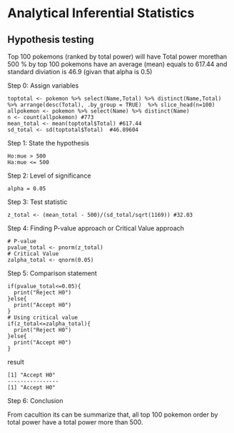 # Analytical Inferential Statistics
## Hypothesis testing
Top 100 pokemons (ranked by total power) will have Total power morethan 500 %
by top 100 pokemons have an average (mean) equals to 617.44 and standard diviation is 46.9 (givan that alpha is 0.5)


Step 0: Assign variables

```
toptotal <- pokemon %>% select(Name,Total) %>% distinct(Name,Total) %>% arrange(desc(Total), .by_group = TRUE)  %>% slice_head(n=100)
allpokemon <- pokemon %>% select(Name) %>% distinct(Name)
n <- count(allpokemon) #773
mean_total <- mean(toptotal$Total) #617.44
sd_total <- sd(toptotal$Total)  #46.89604
```

Step 1: State the hypothesis

```
Ho:mue > 500
Ha:mue <= 500
```

Step 2: Level of significance

```
alpha = 0.05 
```

Step 3: Test statistic

```
z_total <- (mean_total - 500)/(sd_total/sqrt(1169)) #32.03
```

Step 4: Finding P-value approach or Critical Value approach

```
# P-value
pvalue_total <- pnorm(z_total) 
# Critical Value 
zalpha_total <- qnorm(0.05)
```

Step 5: Comparison statement

```
if(pvalue_total<=0.05){
  print("Reject H0")
}else{
  print("Accept H0")
}
# Using critical value
if(z_total<=zalpha_total){
  print("Reject H0")
}else{
  print("Accept H0")
}
```
result
```
[1] "Accept H0"
----------------
[1] "Accept H0"
```

Step 6: Conclusion

From cacultion its can be summarize that, all top 100 pokemon order by total power have a total power more than 500.

